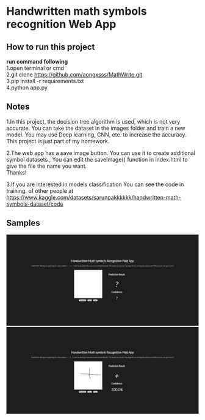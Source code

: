 # Handwritten math symbols recognition Web App

## How to run this project <br>

**run command following**<br>
1.open terminal or cmd <br>
2.git clone https://github.com/aongxsss/MathWrite.git <br>
3.pip install -r requirements.txt <br>
4.python app.py <br>

## Notes

1.In this project, the decision tree algorithm is used, which is not very accurate. You can take the dataset in the images folder and train a new model. You may use Deep learning, CNN, etc. to increase the accuracy.<br>
This project is just part of my homework.<br>

2.The web app has a save image button. You can use it to create additional symbol datasets , You can edit the saveImage() function in index.html to give the file the name you want.<br>
Thanks!

3.If you are interested in models classification You can see the code in training. of other people at https://www.kaggle.com/datasets/sarunpakkkkkk/handwritten-math-symbols-dataset/code
## Samples

![alt text](image_for_readme/mathwrite_1.png)
![alt text](image_for_readme/mathwrite_2.png)
